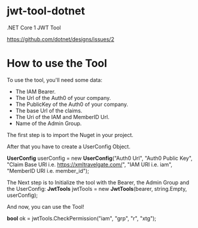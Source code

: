 # jwt-tool-dotnet
.NET Core 1 JWT Tool 

https://github.com/dotnet/designs/issues/2

# How to use the Tool

To use the tool, you'll need some data:
- The IAM Bearer. 
- The Url of the Auth0 of your company.
- The PublicKey of the Auth0 of your company.
- The base Url of the claims.
- The Uri of the IAM and MemberID Url.
- Name of the Admin Group.

The first step is to import the Nuget in your project.

After that you have to create a UserConfig Object.

**UserConfig** userConfig = new **UserConfig**("Auth0 Url", 
                "Auth0 Public Key", 
                "Claim Base URl i.e. https://xmltravelgate.com/", 
                "IAM URI i.e. iam",
                "MemberID URI i.e. member_id");

The Next step is to Initialize the tool with the Bearer, the Admin Group and the UserConfig: 
**JwtTools** jwtTools = new **JwtTools**(bearer, string.Empty, userConfig);

And now, you can use the Tool!

**bool** ok = jwtTools.CheckPermission("iam", "grp", "r", "xtg");
